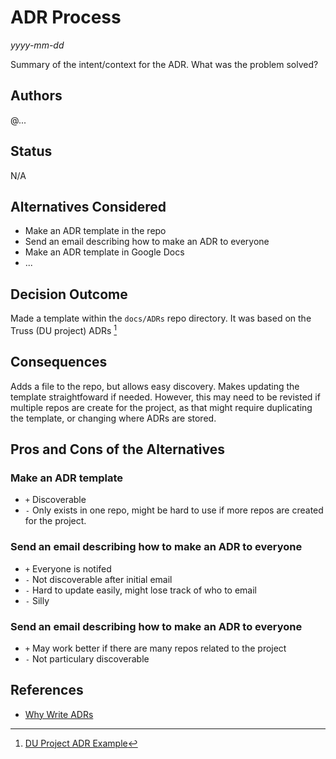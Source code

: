 <!-- Short descriptive title -->

# ADR Process

<!-- Date -->

*yyyy-mm-dd*

<!-- Summary -->

Summary of the intent/context for the ADR. What was the problem solved?

## Authors <!-- GitHub Username(s) -->

@...

## Status <!-- Status of this ADR -->

N/A

## Alternatives Considered <!-- Short list of considered alternatives, should include the chosen path -->

- Make an ADR template in the repo
- Send an email describing how to make an ADR to everyone
- Make an ADR template in Google Docs
- ...

## Decision Outcome <!-- Summary of the decision -->

Made a template within the `docs/ADRs` repo directory. It was based on the
Truss (DU project) ADRs [^1]

## Consequences <!-- Summary of the decision -->

Adds a file to the repo, but allows easy discovery. Makes updating the template
straightfoward if needed. However, this may need to be revisted if multiple
repos are create for the project, as that might require duplicating the
template, or changing where ADRs are stored.

## Pros and Cons of the Alternatives <!-- List Pros/Cons of each considered alternative -->

### Make an ADR template

- `+` Discoverable
- `-` Only exists in one repo, might be hard to use if more repos are created
      for the project.

### Send an email describing how to make an ADR to everyone

- `+` Everyone is notifed
- `-` Not discoverable after initial email
- `-` Hard to update easily, might lose track of who to email
- `-` Silly

### Send an email describing how to make an ADR to everyone

- `+` May work better if there are many repos related to the project
- `-` Not particulary discoverable

## References <!-- List any relevant resources about the ADR, consider using footnotes as below where useful -->

- [Why Write ADRs](https://github.blog/2020-08-13-why-write-adrs/)
[^1]: [DU Project ADR Example](https://github.com/kbase/narrative/blob/44aaa558ec3c8c061777983531884a7ce7d9ad78/docs/adrs/0001-git-workflow.md)

